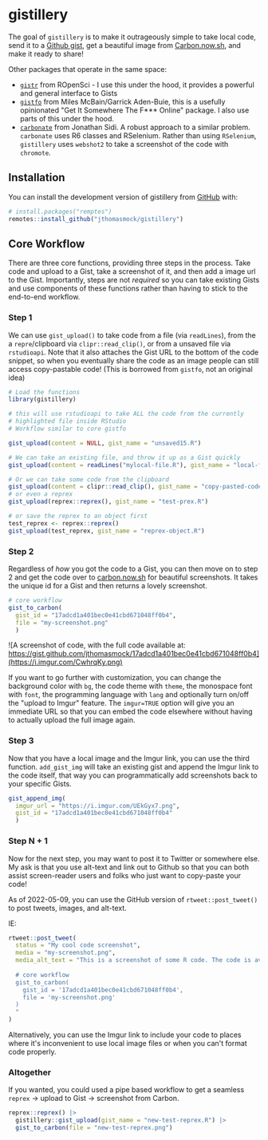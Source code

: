 
# gistillery

<!-- badges: start -->
<!-- badges: end -->

The goal of `gistillery` is to make it outrageously simple to take local code, send it to a [Github gist](https://gist.github.com/), get a beautiful image from [Carbon.now.sh](https://carbon.now.sh/), and make it ready to share!

Other packages that operate in the same space:  

- [`gistr`](https://github.com/ropensci/gistr) from ROpenSci - I use this under the hood, it provides a powerful and general interface to Gists  
- [`gistfo`](https://github.com/MilesMcBain/gistfo) from Miles McBain/Garrick Aden-Buie, this is a usefully opinionated "Get It Somewhere The F*** Online" package. I also use parts of this under the hood.  
- [`carbonate`](https://github.com/yonicd/carbonate) from Jonathan Sidi. A robust approach to a similar problem. `carbonate` uses R6 classes and RSelenium. Rather than using `RSelenium`, `gistillery` uses `webshot2` to take a screenshot of the code with `chromote`.  

## Installation

You can install the development version of gistillery from [GitHub](https://github.com/) with:

``` r
# install.packages("remptes")
remotes::install_github("jthomasmock/gistillery")
```

## Core Workflow

There are three core functions, providing three steps in the process. Take code and upload to a Gist, take a screenshot of it, and then add a image url to the Gist. Importantly, steps are not _required_ so you can take existing Gists and use components of these functions rather than having to stick to the end-to-end workflow.

### Step 1

We can use `gist_upload()` to take code from a file (via `readLines`), from the a `repre`/clipboard via `clipr::read_clip()`, or from a unsaved file via `rstudioapi`. Note that it also attaches the Gist URL to the bottom of the code snippet, so when you eventually share the code as an image people can still access copy-pastable code! (This is borrowed from `gistfo`, not an original idea)

``` r
# Load the functions
library(gistillery)
```

``` r
# this will use rstudioapi to take ALL the code from the currently
# highlighted file inside RStudio
# Workflow similar to core gistfo

gist_upload(content = NULL, gist_name = "unsaved15.R")
```

``` r
# We can take an existing file, and throw it up as a Gist quickly
gist_upload(content = readLines("mylocal-file.R"), gist_name = "local-file.R")

# Or we can take some code from the clipboard
gist_upload(content = clipr::read_clip(), gist_name = "copy-pasted-code.R")
# or even a reprex
gist_upload(reprex::reprex(), gist_name = "test-prex.R")

# or save the reprex to an object first
test_reprex <- reprex::reprex()
gist_upload(test_reprex, gist_name = "reprex-object.R")
```

### Step 2

Regardless of _how_ you got the code to a Gist, you can then move on to step 2 and get the code over to [carbon.now.sh](https://carbon.now.sh) for beautiful screenshots. It takes the unique id for a Gist and then returns a lovely screenshot.

``` r
# core workflow
gist_to_carbon(
  gist_id = "17adcd1a401bec0e41cbd671048ff0b4", 
  file = "my-screenshot.png"
  )
```

![A screenshot of code, with the full code available at: https://gist.github.com/jthomasmock/17adcd1a401bec0e41cbd671048ff0b4](https://i.imgur.com/CwhrqKy.png)

If you want to go further with customization, you can change the background color with `bg`, the code theme with `theme`, the monospace font with `font`, the programming language with `lang` and optionally turn on/off the "upload to Imgur" feature. The `imgur=TRUE` option will give you an immediate URL so that you can embed the code elsewhere without having to actually upload the full image again.

### Step 3

Now that you have a local image and the Imgur link, you can use the third function. `add_gist_img` will take an existing gist and append the Imgur link to the code itself, that way you can programmatically add screenshots back to your specific Gists.

``` r
gist_append_img(
  imgur_url = "https://i.imgur.com/UEkGyx7.png", 
  gist_id = "17adcd1a401bec0e41cbd671048ff0b4"
  )
```

### Step N + 1

Now for the next step, you may want to post it to Twitter or somewhere else. My ask is that you use alt-text and link out to Github so that you can both assist screen-reader users and folks who just want to copy-paste your code!

As of 2022-05-09, you can use the GitHub version of `rtweet::post_tweet()` to post tweets, images, and alt-text.

IE:

``` r
rtweet::post_tweet(
  status = "My cool code screenshot",
  media = "my-screenshot.png",
  media_alt_text = "This is a screenshot of some R code. The code is available at https://gist.github.com/jthomasmock/17adcd1a401bec0e41cbd671048ff0b4. I have also copy-pasted the code below:
  
  # core workflow
  gist_to_carbon(
    gist_id = '17adcd1a401bec0e41cbd671048ff0b4', 
    file = 'my-screenshot.png'
  )
  "
)
```

Alternatively, you can use the Imgur link to include your code to places where it's inconvenient to use local image files or when you can't format code properly.

### Altogether

If you wanted, you could used a pipe based workflow to get a seamless `reprex` -> upload to Gist -> screenshot from Carbon.

``` r
reprex::reprex() |> 
  gistillery::gist_upload(gist_name = "new-test-reprex.R") |> 
  gist_to_carbon(file = "new-test-reprex.png") 
```
